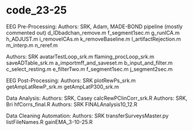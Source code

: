 # code_23-25

EEG Pre-Processing: 
  Authors: SRK, Adam, MADE-BOND pipeline (mostly commented out)
  d_IDbadchan_remove.m
  f_segment1sec.m
  g_runICA.m
  h_ADJUST.m
  i_removeICAs.m
  k_removeBaseline.m
  l_artifactRejection.m
  m_interp.m
  n_reref.m

  Authors: SRK
  avatarTestLoop_srk.m
  flaming_procLoop_srk.m
  saveADTable_srk.m
  a_importmff_and_saveset.m
  b_input_and_filter.m
  c_select_resting.m
  e_filterTwo.m
  f_segment1sec.m
  j_segment2sec.m

EEG Post-Processing:
  Authors: SRK
  plotRewPs_srk.m
  getAmpLatRewP_srk.m
  getAmpLatP300_srk.m

Data Analysis: 
  Authors: SRK, Casey
  calcRewPClinCorr_srk.R
  Authors: SRK, Bri
  hfCorrs_final.R
  Authors: SRK
  FINALAnalysis10_12.R

Data Cleaning Automation:
  Authors: SRK
  transferSurveysMaster.py
  listFileNames.R
  gainEMA_3-10-25.R
